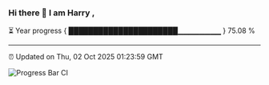 ### Hi there 👋 I am Harry , 

⏳ Year progress { ██████████████████████▁▁▁▁▁▁▁▁ } 75.08 %

---

⏰ Updated on Thu, 02 Oct 2025 01:23:59 GMT

![Progress Bar CI](https://github.com/duykhang68/duykhang68/workflows/Progress%20Bar%20CI/badge.svg)
